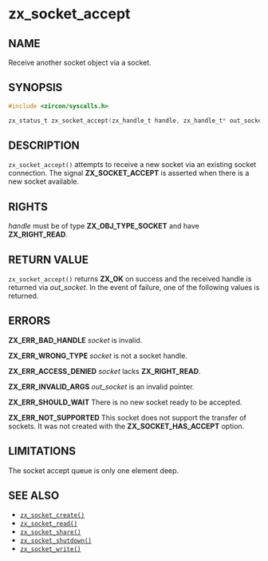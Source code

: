 # zx_socket_accept

## NAME

<!-- Updated by update-docs-from-abigen, do not edit. -->

Receive another socket object via a socket.

## SYNOPSIS

<!-- Updated by update-docs-from-abigen, do not edit. -->

```c
#include <zircon/syscalls.h>

zx_status_t zx_socket_accept(zx_handle_t handle, zx_handle_t* out_socket);
```

## DESCRIPTION

`zx_socket_accept()` attempts to receive a new socket via an existing socket
connection.  The signal **ZX_SOCKET_ACCEPT** is asserted when there is a new
socket available.

## RIGHTS

<!-- Updated by update-docs-from-abigen, do not edit. -->

*handle* must be of type **ZX_OBJ_TYPE_SOCKET** and have **ZX_RIGHT_READ**.

## RETURN VALUE

`zx_socket_accept()` returns **ZX_OK** on success and the received handle
is returned via *out_socket*.  In the event of failure, one of the following
values is returned.

## ERRORS

**ZX_ERR_BAD_HANDLE**  *socket* is invalid.

**ZX_ERR_WRONG_TYPE**  *socket* is not a socket handle.

**ZX_ERR_ACCESS_DENIED**  *socket* lacks **ZX_RIGHT_READ**.

**ZX_ERR_INVALID_ARGS**  *out_socket* is an invalid pointer.

**ZX_ERR_SHOULD_WAIT**  There is no new socket ready to be accepted.

**ZX_ERR_NOT_SUPPORTED**  This socket does not support the transfer of sockets.
It was not created with the **ZX_SOCKET_HAS_ACCEPT** option.

## LIMITATIONS

The socket accept queue is only one element deep.

## SEE ALSO

 - [`zx_socket_create()`]
 - [`zx_socket_read()`]
 - [`zx_socket_share()`]
 - [`zx_socket_shutdown()`]
 - [`zx_socket_write()`]

<!-- References updated by update-docs-from-abigen, do not edit. -->

[`zx_socket_create()`]: socket_create.md
[`zx_socket_read()`]: socket_read.md
[`zx_socket_share()`]: socket_share.md
[`zx_socket_shutdown()`]: socket_shutdown.md
[`zx_socket_write()`]: socket_write.md
